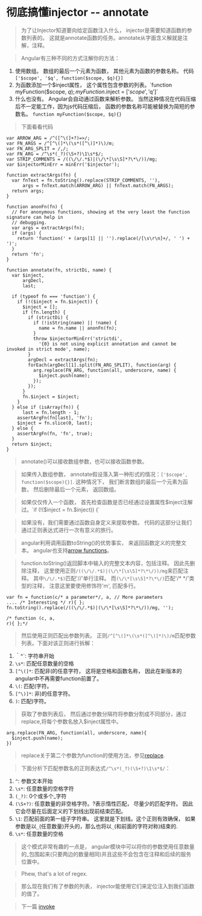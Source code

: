 彻底搞懂injector -- annotate
============================

> 为了让Injector知道要向给定函数注入什么， injector是需要知道函数的参数列表的。 这就是annotate函数的任务。annotate从字面含义解就是注解，注释。

> Angular有三种不同的方式注解你的方法：

1. 使用数组。 数组的最后一个元素为函数， 其他元素为函数的参数名称。 代码`['$scope', '$q', function($scope, $q){}]`
2. 为函数添加一个$inject属性， 这个属性包含参数的列表。`function myFunction($scope, $q){}; myFunction.$inject = ['$scope', '$q']`
3. 什么也没有。 Angular会自动通过函数来解析参数。 当然这种情况在代码压缩后不一定能工作，因为js代码压缩后， 函数的参数名称可能被替换为简短的参数名。 `function myFunction($scope, $q){}`

> 下面看看代码

```
var ARROW_ARG = /^([^\(]+?)=>/;
var FN_ARGS = /^[^\(]*\(\s*([^\)]*)\)/m;
var FN_ARG_SPLIT = /,/;
var FN_ARG = /^\s*(_?)(\S+?)\1\s*$/;
var STRIP_COMMENTS = /((\/\/.*$)|(\/\*[\s\S]*?\*\/))/mg;
var $injectorMinErr = minErr('$injector');

function extractArgs(fn) {
  var fnText = fn.toString().replace(STRIP_COMMENTS, ''),
      args = fnText.match(ARROW_ARG) || fnText.match(FN_ARGS);
  return args;
}

function anonFn(fn) {
  // For anonymous functions, showing at the very least the function signature can help in
  // debugging.
  var args = extractArgs(fn);
  if (args) {
    return 'function(' + (args[1] || '').replace(/[\s\r\n]+/, ' ') + ')';
  }
  return 'fn';
}

function annotate(fn, strictDi, name) {
  var $inject,
      argDecl,
      last;

  if (typeof fn === 'function') {
    if (!($inject = fn.$inject)) {
      $inject = [];
      if (fn.length) {
        if (strictDi) {
          if (!isString(name) || !name) {
            name = fn.name || anonFn(fn);
          }
          throw $injectorMinErr('strictdi',
            '{0} is not using explicit annotation and cannot be invoked in strict mode', name);
        }
        argDecl = extractArgs(fn);
        forEach(argDecl[1].split(FN_ARG_SPLIT), function(arg) {
          arg.replace(FN_ARG, function(all, underscore, name) {
            $inject.push(name);
          });
        });
      }
      fn.$inject = $inject;
    }
  } else if (isArray(fn)) {
      last = fn.length - 1;
    assertArgFn(fn[last], 'fn');
    $inject = fn.slice(0, last);
  } else {
    assertArgFn(fn, 'fn', true);
  }
  return $inject;
}
```

> annotate()可以接收数组参数，也可以接收函数参数。

> 如果传入数组参数， annotate假设落入第一种形式的情况：`['$scope', function($scope){}]`. 这种情况下， 我们断言数组的最后一个元素为函数， 然后删除最后一个元素， 返回数组。

> 如果仅仅传入一个函数， 首先检查函数是否已经通过设置属性$inject注解过。`if (!($inject = fn.$inject)) {`

> 如果没有，我们需要通过函数自身定义来提取参数。 代码的这部分让我们通过正则表达式进行一次有意义的旅行。

> angular利用调用函数toString()的优势事实， 来返回函数定义的完整文本。 angular也支持[arrow functions](https://developer.mozilla.org/en-US/docs/Web/JavaScript/Reference/Functions/Arrow_functions)。

> function.toString()返回脚本中输入的完整文本内容，包括注释。 因此先删除注释， 这里使用正则`/((\/\/.*$)|(\/\*[\s\S]*?\*\/))/mg`来匹配注释。 其中`\/\/.*$)`匹配'//'单行注释。 而`(\/\*[\s\S]*?\*\/)`匹配'/* */'类型的注释， 注意这里要使用修饰符'm', 匹配多行。

```
var fn = function(c/* a parameter*/, a, // More parameters
.... /* Interesting */ r){ };
fn.toString().replace(/((\/\/.*$)|(\/\*[\s\S]*?\*\/))/mg, '');

/* function (c, a,
r){ };*/
```

> 然后使用正则匹配出参数列表。 正则`/^[^\(]*\(\s*([^\)]*)\)/m`匹配参数列表。下面对该正则进行拆解：

1. ｀^`: 字符串开始
2. `\s*`: 匹配任意数量的空格
3. `[^\(]*`: 匹配非(的任意字符， 这将是空格和函数名称， 因此在新版本的angular中不再需要function前置了。
4. `\(`: 匹配(字符。 
5. `[^\)]*`: 非)的任意字符。
6. `)`: 匹配)字符。

> 获取了参数列表后， 然后通过参数分隔符将参数分割成不同部分，通过replace,将每个参数名放入$inject属性中。

```
arg.replace(FN_ARG, function(all, underscore, name){
  $inject.push(name);
})
```

> replace关于第二个参数为function的使用方法，参见[replace](https://developer.mozilla.org/en-US/docs/Web/JavaScript/Reference/Global_Objects/String/replace#Specifying_a_function_as_a_parameter).

> 下面分析下匹配参数名的正则表达式`/^\s*(_?)(\S+?)\1\s*$/`：

1. `^`: 参数文本开始
2. `\s*`: 任意数量的空格字符
3. `(_?)`: 0个或多个_字符
4. `(\S+?)`: 任意数量的非空格字符。?表示惰性匹配， 尽量少的匹配字符。 因此它会尽量在后面定义的下划线出现前结束匹配。
5. `\1`: 匹配前面的第一组子字符串。 这里就是下划线。这个正则有效确保， 如果参数是以`_`(任意数量)开头的，那么也将以`_`(和前面的字符对称)结束的.
6. `\s*`: 任意数量的空格

> 这个模式非常有趣的一点是， angular模块中可以将你的参数使用任意数量的_包围起来(只要两边的数量相同)并且这些不会包含在注释和后续的服务位置中。

> Phew, that's a lot of regex.

> 那么现在我们有了参数的列表， injector能使用它们来定位注入到我们函数的值了。

> 下一篇 [invoke]()
